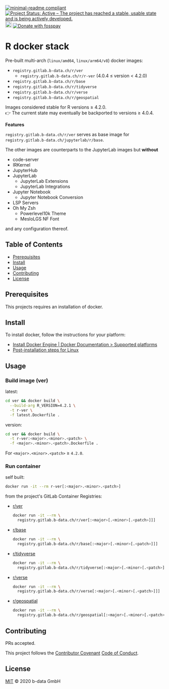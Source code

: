 [![minimal-readme compliant](https://img.shields.io/badge/readme%20style-minimal-brightgreen.svg)](https://github.com/RichardLitt/standard-readme/blob/master/example-readmes/minimal-readme.md) [![Project Status: Active – The project has reached a stable, usable state and is being actively developed.](https://www.repostatus.org/badges/latest/active.svg)](https://www.repostatus.org/#active) <a href="https://liberapay.com/benz0li/donate"><img src="https://liberapay.com/assets/widgets/donate.svg" alt="Donate using Liberapay" height="20"></a> <a href="https://benz0li.b-data.io/donate?project=1"><img src="https://benz0li.b-data.io/donate/static/donate-with-fosspay.png" alt="Donate with fosspay"></a>

# R docker stack

Pre-built multi-arch (`linux/amd64`, `linux/arm64/v8`) docker images:

*  `registry.gitlab.b-data.ch/r/ver`
    *  `registry.gitlab.b-data.ch/r/r-ver` (4.0.4 ≤ version < 4.2.0)
*  `registry.gitlab.b-data.ch/r/base`
*  `registry.gitlab.b-data.ch/r/tidyverse`
*  `registry.gitlab.b-data.ch/r/verse`
*  `registry.gitlab.b-data.ch/r/geospatial`

Images considered stable for R versions ≥ 4.2.0.  
:point_right: The current state may eventually be backported to versions ≥
4.0.4.

**Features**

`registry.gitlab.b-data.ch/r/ver` serves as base image for
`registry.gitlab.b-data.ch/jupyterlab/r/base`.

The other images are counterparts to the JupyterLab images but **without**

*  code-server
*  IRKernel
*  JupyterHub
*  JupyterLab
    *  JupyterLab Extensions
    *  JupyterLab Integrations
*  Jupyter Notebook
    *  Jupyter Notebook Conversion
*  LSP Servers
*  Oh My Zsh
    *  Powerlevel10k Theme
    *  MesloLGS NF Font

and any configuration thereof.

## Table of Contents

*  [Prerequisites](#prerequisites)
*  [Install](#install)
*  [Usage](#usage)
*  [Contributing](#contributing)
*  [License](#license)

## Prerequisites

This projects requires an installation of docker.

## Install

To install docker, follow the instructions for your platform:

*  [Install Docker Engine | Docker Documentation > Supported platforms](https://docs.docker.com/engine/install/#supported-platforms)
*  [Post-installation steps for Linux](https://docs.docker.com/engine/install/linux-postinstall/)

## Usage

### Build image (ver)

latest:

```bash
cd ver && docker build \
  --build-arg R_VERSION=4.2.1 \
  -t r-ver \
  -f latest.Dockerfile .
```

version:

```bash
cd ver && docker build \
  -t r-ver:<major>.<minor>.<patch> \
  -f <major>.<minor>.<patch>.Dockerfile .
```

For `<major>.<minor>.<patch>` ≥ `4.2.0`.

### Run container

self built:

```bash
docker run -it --rm r-ver[:<major>.<minor>.<patch>]
```

from the project's GitLab Container Registries:

*  [r/ver](https://gitlab.b-data.ch/r/ver/container_registry)  
    ```bash
    docker run -it --rm \
      registry.gitlab.b-data.ch/r/ver[:<major>[.<minor>[.<patch>]]]
    ```
*  [r/base](https://gitlab.b-data.ch/r/base/container_registry)  
    ```bash
    docker run -it --rm \
      registry.gitlab.b-data.ch/r/base[:<major>[.<minor>[.<patch>]]]
    ```
*  [r/tidyverse](https://gitlab.b-data.ch/r/tidyverse/container_registry)  
    ```bash
    docker run -it --rm \
      registry.gitlab.b-data.ch/r/tidyverse[:<major>[.<minor>[.<patch>]]]
    ```
*  [r/verse](https://gitlab.b-data.ch/r/verse/container_registry)  
    ```bash
    docker run -it --rm \
      registry.gitlab.b-data.ch/r/verse[:<major>[.<minor>[.<patch>]]]
    ```
*  [r/geospatial](https://gitlab.b-data.ch/r/geospatial/container_registry)  
    ```bash
    docker run -it --rm \
      registry.gitlab.b-data.ch/r/geospatial[:<major>[.<minor>[.<patch>]]]
    ```

## Contributing

PRs accepted.

This project follows the
[Contributor Covenant](https://www.contributor-covenant.org)
[Code of Conduct](CODE_OF_CONDUCT.md).

## License

[MIT](LICENSE) © 2020 b-data GmbH
